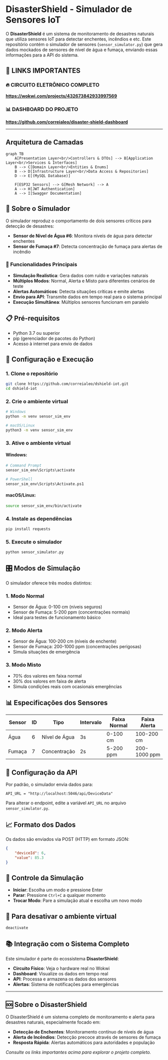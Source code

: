 # DisasterShield - Simulador de Sensores IoT

O **DisasterShield** é um sistema de monitoramento de desastres naturais que utiliza sensores IoT para detectar enchentes, incêndios e etc. Este repositório contém o simulador de sensores (`sensor_simulator.py`) que gera dados mockados de sensores de nível de água e fumaça, enviando essas informações para a API do sistema.

## 🔗 LINKS IMPORTANTES

### 🔥 **CIRCUITO ELETRÔNICO COMPLETO**
**https://wokwi.com/projects/432673842933997569**

### 📊 **DASHBOARD DO PROJETO**
**https://github.com/correialeo/disaster-shield-dashboard**

---

## Arquitetura de Camadas

```mermaid
graph TB
    A[Presentation Layer<br/>Controllers & DTOs] --> B[Application Layer<br/>Services & Interfaces]
    B --> C[Domain Layer<br/>Entities & Enums]
    B --> D[Infrastructure Layer<br/>Data Access & Repositories]
    D --> E[(MySQL Database)]
    
    F[ESP32 Sensors] --> G[Mesh Network] --> A
    A --> H[JWT Authentication]
    A --> I[Swagger Documentation]
```

## 🚨 Sobre o Simulador

O simulador reproduz o comportamento de dois sensores críticos para detecção de desastres:

- **Sensor de Nível de Água #6**: Monitora níveis de água para detectar enchentes
- **Sensor de Fumaça #7**: Detecta concentração de fumaça para alertas de incêndio

### 🎯 Funcionalidades Principais

- **Simulação Realística**: Gera dados com ruído e variações naturais
- **Múltiplos Modos**: Normal, Alerta e Misto para diferentes cenários de teste
- **Alertas Automáticos**: Detecta situações críticas e emite alertas
- **Envio para API**: Transmite dados em tempo real para o sistema principal
- **Execução Simultânea**: Múltiplos sensores funcionam em paralelo

## 📋 Pré-requisitos

- Python 3.7 ou superior
- pip (gerenciador de pacotes do Python)
- Acesso à internet para envio de dados

## 🚀 Configuração e Execução

### 1. Clone o repositório
```bash
git clone https://github.com/correialeo/dshield-iot.git
cd dshield-iot
```

### 2. Crie o ambiente virtual
```bash
# Windows
python -m venv sensor_sim_env

# macOS/Linux
python3 -m venv sensor_sim_env
```

### 3. Ative o ambiente virtual

#### Windows:
```bash
# Command Prompt
sensor_sim_env\Scripts\activate

# PowerShell
sensor_sim_env\Scripts\Activate.ps1
```

#### macOS/Linux:
```bash
source sensor_sim_env/bin/activate
```

### 4. Instale as dependências
```bash
pip install requests
```

### 5. Execute o simulador
```bash
python sensor_simulator.py
```

## 🎛️ Modos de Simulação

O simulador oferece três modos distintos:

### 1. **Modo Normal**
- Sensor de Água: 0-100 cm (níveis seguros)
- Sensor de Fumaça: 5-200 ppm (concentrações normais)
- Ideal para testes de funcionamento básico

### 2. **Modo Alerta**
- Sensor de Água: 100-200 cm (níveis de enchente)
- Sensor de Fumaça: 200-1000 ppm (concentrações perigosas)
- Simula situações de emergência

### 3. **Modo Misto**
- 70% dos valores em faixa normal
- 30% dos valores em faixa de alerta
- Simula condições reais com ocasionais emergências

## 📊 Especificações dos Sensores

| Sensor | ID | Tipo | Intervalo | Faixa Normal | Faixa Alerta |
|--------|----|----|----------|-------------|-------------|
| Água | 6 | Nível de Água | 3s | 0-100 cm | 100-200 cm |
| Fumaça | 7 | Concentração | 2s | 5-200 ppm | 200-1000 ppm |

## 🔧 Configuração da API

Por padrão, o simulador envia dados para:
```
API_URL = "http://localhost:5046/api/DeviceData"
```

Para alterar o endpoint, edite a variável `API_URL` no arquivo `sensor_simulator.py`.

## 📈 Formato dos Dados

Os dados são enviados via POST (HTTP) em formato JSON:
```json
{
    "deviceId": 6,
    "value": 85.3
}
```

## 🔄 Controle da Simulação

- **Iniciar**: Escolha um modo e pressione Enter
- **Parar**: Pressione `Ctrl+C` a qualquer momento
- **Trocar Modo**: Pare a simulação atual e escolha um novo modo

## 🛑 Para desativar o ambiente virtual
```bash
deactivate
```

## 📚 Integração com o Sistema Completo

Este simulador é parte do ecossistema **DisasterShield**:

- **Circuito Físico**: Veja o hardware real no Wokwi
- **Dashboard**: Visualize os dados em tempo real
- **API**: Processa e armazena os dados dos sensores
- **Alertas**: Sistema de notificações para emergências

---

## 🆘 Sobre o DisasterShield

O DisasterShield é um sistema completo de monitoramento e alerta para desastres naturais, especialmente focado em:
- **Detecção de Enchentes**: Monitoramento contínuo de níveis de água
- **Alerta de Incêndios**: Detecção precoce através de sensores de fumaça
- **Resposta Rápida**: Alertas automáticos para autoridades e população

*Consulte os links importantes acima para explorar o projeto completo.*
